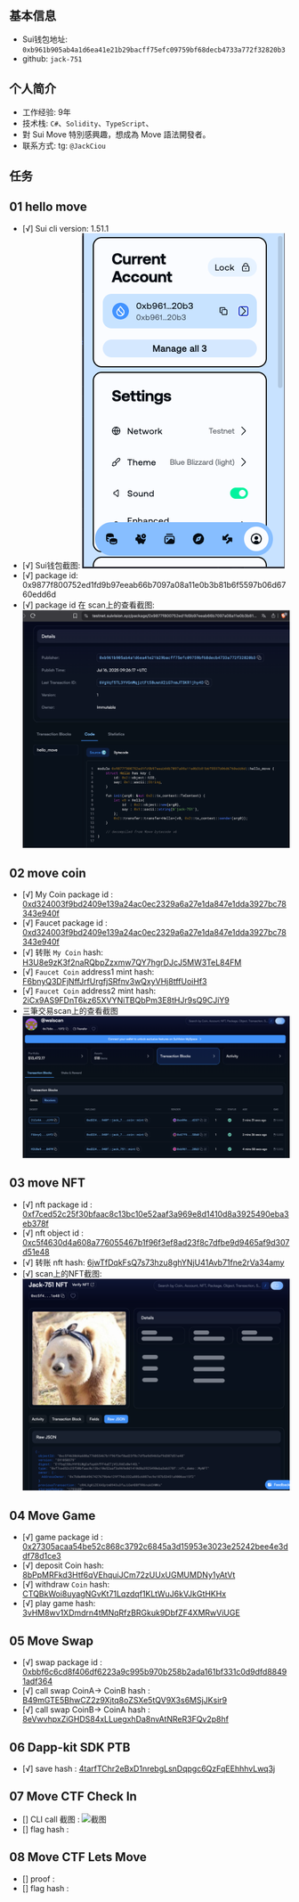 ## 基本信息
- Sui钱包地址: `0xb961b905ab4a1d6ea41e21b29bacff75efc09759bf68decb4733a772f32820b3`
- github: `jack-751`

## 个人简介
- 工作经验: 9年
- 技术栈: `C#`、`Solidity`、`TypeScript`、 
- 對 Sui Move 特別感興趣，想成為 Move 語法開發者。
- 联系方式: tg: `@JackCiou` 

## 任务

##   01 hello move  
- [√] Sui cli version: 1.51.1
- [√] Sui钱包截图: ![Sui钱包截图](./images/suiwallet.png)
- [√] package id: 0x9877f800752ed1fd9b97eeab66b7097a08a11e0b3b81b6f5597b06d6760edd6d
- [√] package id 在 scan上的查看截图:![Scan截图](./images/task1.png)

##   02 move coin
- [√] My Coin package id : [0xd324003f9bd2409e139a24ac0ec2329a6a27e1da847e1dda3927bc78343e940f](https://suivision.xyz/package/0xd324003f9bd2409e139a24ac0ec2329a6a27e1da847e1dda3927bc78343e940f)
- [√] Faucet package id : [0xd324003f9bd2409e139a24ac0ec2329a6a27e1da847e1dda3927bc78343e940f](https://suivision.xyz/package/0xd324003f9bd2409e139a24ac0ec2329a6a27e1da847e1dda3927bc78343e940f)
- [√] 转账 `My Coin` hash: [H3U8e9zK3f2naRQbpZzxmw7QY7hgrDJcJ5MW3TeL84FM](https://suivision.xyz/txblock/H3U8e9zK3f2naRQbpZzxmw7QY7hgrDJcJ5MW3TeL84FM)
- [√] `Faucet Coin` address1 mint hash: [F6bnyQ3DFjNffJrfUrgfjSRfnv3wQxyVHj8tffUoiHf3](https://suivision.xyz/txblock/F6bnyQ3DFjNffJrfUrgfjSRfnv3wQxyVHj8tffUoiHf3)
- [√] `Faucet Coin` address2 mint hash: [2iCx9AS9FDnT6kz65XVYNiTBQbPm3E8tHJr9sQ9CJiY9](https://suivision.xyz/txblock/2iCx9AS9FDnT6kz65XVYNiTBQbPm3E8tHJr9sQ9CJiY9)
- 三筆交易scan上的查看截图![Scan截图](./images/task2.png)


##   03 move NFT
- [√] nft package id : [0xf7ced52c25f30bfaac8c13bc10e52aaf3a969e8d1410d8a3925490eba3eb378f](https://suivision.xyz/package/0xf7ced52c25f30bfaac8c13bc10e52aaf3a969e8d1410d8a3925490eba3eb378f)
- [√] nft object id : [0xc5f4630d4a608a776055467b1f96f3ef8ad23f8c7dfbe9d9465af9d307d51e48](https://suivision.xyz/object/0xc5f4630d4a608a776055467b1f96f3ef8ad23f8c7dfbe9d9465af9d307d51e48)
- [√] 转账 nft  hash: [6jwTfDqkFsQ7s73hzu8ghYNjU41Avb71fne2rVa34amy](https://suivision.xyz/txblock/6jwTfDqkFsQ7s73hzu8ghYNjU41Avb71fne2rVa34amy)
- [√] scan上的NFT截图:![Scan截图](./images/task3.png)

##   04 Move Game
- [√] game package id : [0x27305acaa54be52c868c3792c6845a3d15953e3023e25242bee4e3ddf78d1ce3](https://suivision.xyz/package/0x27305acaa54be52c868c3792c6845a3d15953e3023e25242bee4e3ddf78d1ce3)
- [√] deposit Coin hash: [8bPpMRFkd3Htf6qVEhquiJCm72zUUxUGMUMDNy1yAtVt](https://suivision.xyz/txblock/8bPpMRFkd3Htf6qVEhquiJCm72zUUxUGMUMDNy1yAtVt)
- [√] withdraw `Coin` hash: [CTQBkWoi8uyagNGvKt71Lqzdqf1KLtWuJ6kVJkGtHKHx](https://suivision.xyz/txblock/CTQBkWoi8uyagNGvKt71Lqzdqf1KLtWuJ6kVJkGtHKHx)
- [√] play game hash: [3vHM8wv1XDmdrn4tMNqRfzBRGkuk9DbfZF4XMRwViUGE](https://suivision.xyz/txblock/3vHM8wv1XDmdrn4tMNqRfzBRGkuk9DbfZF4XMRwViUGE)

##   05 Move Swap
- [√] swap package id : [0xbbf6c6cd8f406df6223a9c995b970b258b2ada161bf331c0d9dfd88491adf364](https://suivision.xyz/package/0xbbf6c6cd8f406df6223a9c995b970b258b2ada161bf331c0d9dfd88491adf364)
- [√] call swap CoinA-> CoinB  hash : [B49mGTE5BhwCZ2z9Xjtq8oZSXe5tQV9X3s6MSjJKsir9](https://suivision.xyz/txblock/B49mGTE5BhwCZ2z9Xjtq8oZSXe5tQV9X3s6MSjJKsir9)
- [√] call swap CoinB-> CoinA  hash : [8eVwvhpxZiGHDS84xLLuegxhDa8nvAtNReR3FQv2p8hf](https://suivision.xyz/txblock/8eVwvhpxZiGHDS84xLLuegxhDa8nvAtNReR3FQv2p8hf)

##   06 Dapp-kit SDK PTB
- [√] save hash : [4tarfTChr2eBxD1nrebgLsnDqpgc6QzFqEEhhhvLwq3j](https://suivision.xyz/txblock/4tarfTChr2eBxD1nrebgLsnDqpgc6QzFqEEhhhvLwq3j)

##   07 Move CTF Check In
- [] CLI call 截图 : ![截图](./images/你的图片地址)
- [] flag hash : []()

##   08 Move CTF Lets Move
- [] proof : []()
- [] flag hash : []()
